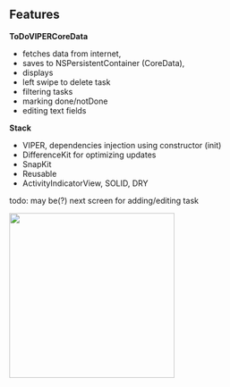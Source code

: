 ## Features

**ToDoVIPERCoreData** 
- fetches data from internet,
- saves to NSPersistentContainer (CoreData),
- displays
- left swipe to delete task
- filtering tasks
- marking done/notDone
- editing text fields

**Stack**
- VIPER, dependencies injection using constructor (init)
- DifferenceKit for optimizing updates
- SnapKit
- Reusable
- ActivityIndicatorView, SOLID, DRY

todo: may be(?) next screen for adding/editing task 


<img src="https://github.com/user-attachments/assets/c0a65563-ee82-4b5a-906c-6b1cc6e38351" width="295"> 
